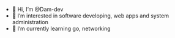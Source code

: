 - 👋 Hi, I’m @Dam-dev
- 👀 I’m interested in software developing, web apps and system administration
- 🌱 I’m currently learning go, networking

